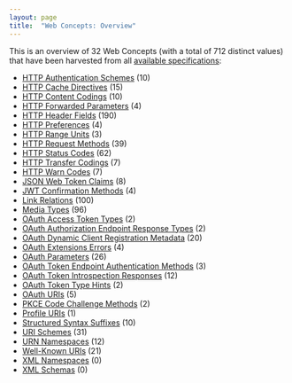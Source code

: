 ```yaml
---
layout: page
title:  "Web Concepts: Overview"
---
```


This is an overview of 32 Web Concepts (with a total of 712 distinct values) that have been harvested from all [available specifications](/specs):

* [HTTP Authentication Schemes](http-authentication-scheme/) (10)
* [HTTP Cache Directives](http-cache-directive/) (15)
* [HTTP Content Codings](http-content-coding/) (10)
* [HTTP Forwarded Parameters](http-forwarded-parameter/) (4)
* [HTTP Header Fields](http-header/) (190)
* [HTTP Preferences](http-preference/) (4)
* [HTTP Range Units](http-range-unit/) (3)
* [HTTP Request Methods](http-method/) (39)
* [HTTP Status Codes](http-status-code/) (62)
* [HTTP Transfer Codings](http-transfer-coding/) (7)
* [HTTP Warn Codes](http-warn-code/) (7)
* [JSON Web Token Claims](jwt-claim/) (8)
* [JWT Confirmation Methods](jwt-confirmation-method/) (4)
* [Link Relations](link-relation/) (100)
* [Media Types](media-type/) (96)
* [OAuth Access Token Types](oauth-access-token-type/) (2)
* [OAuth Authorization Endpoint Response Types](oauth-authorization-endpoint-response-type/) (2)
* [OAuth Dynamic Client Registration Metadata](oauth-client-metadata/) (20)
* [OAuth Extensions Errors](oauth-extension-error/) (4)
* [OAuth Parameters](oauth-parameter/) (26)
* [OAuth Token Endpoint Authentication Methods](oauth-token-endpoint-auth-method/) (3)
* [OAuth Token Introspection Responses](oauth-token-introspection-response/) (12)
* [OAuth Token Type Hints](oauth-token-type-hint/) (2)
* [OAuth URIs](oauth-uri/) (5)
* [PKCE Code Challenge Methods](pkce-code-challenge-method/) (2)
* [Profile URIs](profile-uri/) (1)
* [Structured Syntax Suffixes](structured-syntax-suffix/) (10)
* [URI Schemes](uri-scheme/) (31)
* [URN Namespaces](urn-namespace/) (12)
* [Well-Known URIs](well-known-uri/) (21)
* [XML Namespaces](xml-ns/) (0)
* [XML Schemas](xml-schema/) (0)
